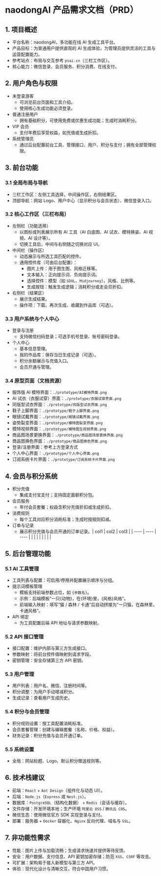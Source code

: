# naodongAI 产品需求文档（PRD）

## 1. 项目概述

- 平台名称：naodongAI，多功能在线 AI 生成工具平台。
- 产品目标：为普通用户提供直观的 AI 生成体验，为管理员提供灵活的工具与运营配置能力。
- 参考站点：布局与交互参考 `psai.cn`（三栏工作区）。
- 核心能力：微信登录、会员服务、积分消费、在线支付。

## 2. 用户角色与权限

- 未登录游客
  - 可浏览前台页面和工具介绍。
  - 使用核心生成功能必须登录。
- 普通注册用户
  - 拥有基础积分，可使用免费或优惠生成功能；生成时消耗积分。
- VIP 会员
  - 支付年费后享受权益，如充值或生成折扣。
- 系统管理员
  - 通过后台配置前台工具、管理接口、用户、积分与支付；拥有全部管理权限。

## 3. 前台功能

### 3.1 全局布局与导航

- 三栏工作区：左侧工具选择，中间操作区，右侧结果区。
- 顶部导航：网站 Logo、用户中心（显示积分与会员状态）、微信登录入口。

### 3.2 核心工作区（三栏布局）

- 左侧栏（功能选择）
  - 以图标或列表展示所有 AI 工具（AI 白底图、AI 试衣、模特换姿、AI 视频、AI 设计等）。
  - 切换工具后，中间与右侧随之切换对应 UI。
- 中间栏（操作区）
  - 动态展示与所选工具匹配的控件。
  - 通用控件库（可由后台配置）：
    - 图片上传：用于图生图、风格迁移等。
    - 文本输入：正向提示词、负向提示词。
    - 选择控件：模型（如 `SDXL`、`Midjourney`）、风格、比例等。
    - 生成按钮：触发生成逻辑；消耗积分或走会员折扣。
- 右侧栏（结果区）
  - 展示生成结果。
  - 操作项：下载、再次生成、收藏到作品库（可选）。

### 3.3 用户系统与个人中心

- 登录与注册
  - 支持微信扫码登录；可选手机号登录、账号密码登录。
- 个人中心
  - 基本信息管理。
  - 我的作品库：保存当日生成记录（可选）。
  - 积分余额展示与充值入口。
  - 会员开通与管理。

### 3.4 原型页面（文档资源）

- 服饰版 AI 模特界面：`./prototype/AI模特界面.png`
- AI 试衣（衣服试穿）界面：`./prototype/衣服试穿界面.png`
- 同版型试衣界面：`./prototype/同版型试衣界面.png`
- 鞋子上脚界面：`./prototype/鞋子上脚界面.png`
- 眼镜试戴界面：`./prototype/眼镜试戴界面.png`
- 姿势裂变界面：`./prototype/模特图裂变界面.png`
- 模特视频界面：`./prototype/模特图生视频界面.png`
- 商品图场景更换界面：`./prototype/商品图场景更换界面.png`
- 商品图换色界面：`./prototype/商品图换色界面.png`
- 登录/注册界面：参考上方登录方式
- 个人中心界面：`./prototype/个人中心界面.png`
- 订阅系统卡片界面：`./prototype/订阅系统卡片界面.png`

## 4. 会员与积分系统

- 积分充值
  - 集成支付宝支付；支持固定面额积分包。
- 会员服务
  - 年付会员套餐；权益含积分充值折扣或生成折扣。
- 消费规则
  - 每个工具对应积分消耗标准；生成时按规则扣减。
- 订单与记录
  - 展示积分充值与会员开通的订单记录。| col1 | col2 | col3 |
    | ---- | ---- | ---- |
    |      |      |      |
    |      |      |      |

## 5. 后台管理功能

### 5.1 AI 工具管理

- 工具列表与配置：可启用/停用并配置展示顺序与分组。
- 提示词模板管理
  - 模板支持前端参数占位，如 `{参数名}`。
  - 示例：后端模板“一只{动物}，在{环境}里，{风格}风格”。
  - 前端输入映射：填写“猫 / 森林 / 卡通”后自动拼接为“一只猫，在森林里，卡通风格”。
- API 绑定
  - 为工具配置后端 API 地址与请求参数映射。

### 5.2 API 接口管理

- 接口配置：维护内部与第三方生成接口。
- 参数映射：将前台控件值映射到请求字段。
- 密钥管理：安全存储第三方 API 密钥。

### 5.3 用户管理

- 用户列表：用户名、微信、注册时间等。
- 积分调整：为用户手动增减积分。
- 生成记录：查看用户生成历史。

### 5.4 积分与会员管理

- 积分规则设置：按工具配置消耗标准。
- 会员套餐管理：创建与编辑套餐（名称、价格、权益）。
- 财务记录：积分充值与会员开通订单。

### 5.5 系统设置

- 全局：网站标题、Logo、默认积分赠送规则等。

## 6. 技术栈建议

- 前端：`React` + `Ant Design`（组件化与动态 UI）。
- 后端：`Node.js`（`Express` 或 `Nest.js`）。
- 数据库：`PostgreSQL`（结构化数据） + `Redis`（会话与缓存）。
- 文件存储：开发环境本地；生产环境 `阿里云 OSS` / `腾讯云 COS`。
- 微信生态：使用微信官方 SDK 实现登录与支付。
- 部署：服务器 + `Docker` 容器化、`Nginx` 反向代理、域名与 `SSL`。

## 7. 非功能性需求

- 性能：图片上传与加载流畅；生成请求快速并提供等待反馈。
- 安全：用户数据、支付信息、API 密钥加密存储；防范 `XSS`、`CSRF` 等攻击。
- 可扩展：架构易于接入新模型与第三方 API。
- 体验：现代化设计与清晰交互，符合中国用户习惯。
